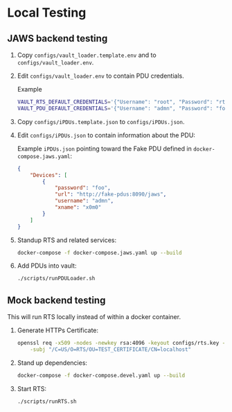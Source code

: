 # Local Testing

## JAWS backend testing

1. Copy `configs/vault_loader.template.env` and to `configs/vault_loader.env`.
2. Edit `configs/vault_loader.env` to contain PDU credentials.

    Example
    ```bash
    VAULT_RTS_DEFAULT_CREDENTIALS='{"Username": "root", "Password": "rts"}'
    VAULT_PDU_DEFAULT_CREDENTIALS='{"Username": "admn", "Password": "foo"}'
    ```

3. Copy `configs/iPDUs.template.json` to `configs/iPDUs.json`.
4. Edit `configs/iPDUs.json` to contain information about the PDU:
    
    Example `iPDUs.json` pointing toward the Fake PDU defined in `docker-compose.jaws.yaml`:
    ```json
    {
        "Devices": [
            {
                "password": "foo",
                "url": "http://fake-pdus:8090/jaws",
                "username": "admn",
                "xname": "x0m0"
            }
        ]
    }
    ```

5. Standup RTS and related services:

    ```bash
    docker-compose -f docker-compose.jaws.yaml up --build
    ```

6. Add PDUs into vault:

    ```bash
    ./scripts/runPDULoader.sh
    ```

## Mock backend testing
This will run RTS locally instead of within a docker container.

1. Generate HTTPs Certificate:
    ```bash
    openssl req -x509 -nodes -newkey rsa:4096 -keyout configs/rts.key -out configs/rts.crt -sha256 -days 1 \
        -subj "/C=US/O=RTS/OU=TEST_CERTIFICATE/CN=localhost"
    ```

2. Stand up dependencies:
    ```bash
    docker-compose -f docker-compose.devel.yaml up --build 
    ```

3. Start RTS:
    ```bash
    ./scripts/runRTS.sh
    ```